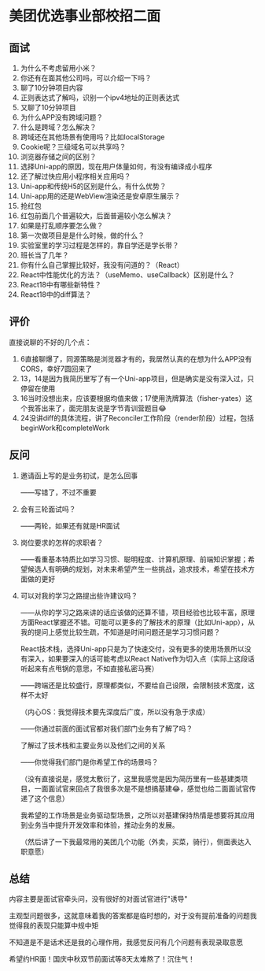 # 美团优选事业部校招二面

## 面试

1. 为什么不考虑留用小米？
2. 你还有在面其他公司吗，可以介绍一下吗？
3. 聊了10分钟项目内容
4. 正则表达式了解吗，识别一个ipv4地址的正则表达式
5. 又聊了10分钟项目
6. 为什么APP没有跨域问题？
7. 什么是跨域？怎么解决？
8. 跨域还在其他场景有使用吗？比如localStorage
9. Cookie呢？三级域名可以共享吗？
10. 浏览器存储之间的区别？
11. 选择Uni-app的原因，现在用户体量如何，有没有编译成小程序
12. 还了解过快应用小程序相关应用吗？
13. Uni-app和传统H5的区别是什么，有什么优势？
14. Uni-app用的还是WebView渲染还是安卓原生展示？
15. 抢红包
16. 红包前面几个普遍较大，后面普遍较小怎么解决？
17. 如果是打乱顺序要怎么做？
18. 第一次做项目是是什么时候，做的什么？
19. 实验室里的学习过程是怎样的，靠自学还是学长带？
20. 班长当了几年？
21. 你有什么自己掌握比较好，我没有问道的？（React）
22. React中性能优化的方法？（useMemo、useCallback）区别是什么？
23. React18中有哪些新特性？
24. React18中的diff算法？

## 评价

直接说聊的不好的几个点：

1. 6直接聊爆了，同源策略是浏览器才有的，我居然认真的在想为什么APP没有CORS，幸好7圆回来了
2. 13，14是因为我简历里写了有一个Uni-app项目，但是确实是没有深入过，只停留在使用
3. 16当时没想出来，应该要根据均值来做；17使用洗牌算法（fisher-yates）这个我答出来了，面完朋友说是字节青训营题目😂
4. 24没讲diff的具体流程，讲了Reconciler工作阶段（render阶段）过程，包括beginWork和completeWork

## 反问

1. 邀请函上写的是业务初试，是怎么回事

   ——写错了，不过不重要

2. 会有三轮面试吗？

   ——两轮，如果还有就是HR面试

3. 岗位要求的怎样的求职者？

   ——看重基本特质比如学习习惯、聪明程度、计算机原理、前端知识掌握；希望候选人有明确的规划，对未来希望产生一些挑战，追求技术，希望在技术方面做的更好

4. 可以对我的学习之路提出些许建议吗？

   ——从你的学习之路来讲的话应该做的还算不错，项目经验也比较丰富，原理方面React掌握还不错。可能可以更多的了解技术的原理（比如Uni-app），从我的提问上感觉比较生疏，不知道是时间问题还是学习习惯问题？

   React技术栈，选择Uni-app只是为了快速交付，没有更多的使用场景所以没有深入，如果要深入的话可能考虑以React Native作为切入点（实际上这段话听起来有点甩锅的意思，不如直接私密马赛）

   ——跨端还是比较盛行，原理都类似，不要给自己设限，会限制技术宽度，这样不太好

   （内心OS：我觉得技术要先深度后广度，所以没有急于求成）

   ——你通过前面的面试官都对我们部门业务有了解了吗？

   了解过了技术栈和主要业务以及他们之间的关系

   ——你觉得我们部门是你希望工作的场景吗？

   （没有直接说是，感觉太敷衍了，这里我感觉是因为简历里有一些基建类项目，一面面试官来回点了我很多次是不是想搞基建😂，感觉也给二面面试官传递了这个信息）

   我希望的工作场景是业务驱动型场景，之所以对基建保持热情是想要将其应用到业务当中提升开发效率和体验，推动业务的发展。

   （然后讲了一下我最常用的美团几个功能（外卖，买菜，骑行），侧面表达入职意愿）

## 总结

内容主要是面试官牵头问，没有很好的对面试官进行"诱导"

主观型问题很多，这就意味着我的答案都是临时想的，对于没有提前准备的问题我觉得我的表现只能算中规中矩

不知道是不是话术还是我的心理作用，我感觉反问有几个问题有表现录取意愿

希望约HR面！国庆中秋双节前面试等8天太难熬了！沉住气！

